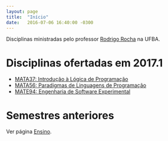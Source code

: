 ```yaml
---
layout: page
title:  "Início"
date:   2016-07-06 16:40:00 -0300
---
```


Disciplinas ministradas pelo professor [Rodrigo Rocha](https://rodrigorgs.github.io/) na UFBA.

# Disciplinas ofertadas em 2017.1

- [MATA37: Introdução à Lógica de Programação](mata37)
- [MATA56: Paradigmas de Linguagens de Programação](mata56)
- [MATE94: Engenharia de Software Experimental](https://github.com/rodrigorgs/analise-quantitativa20171)

# Semestres anteriores

Ver página [Ensino](https://rodrigorgs.github.io/ensino).


